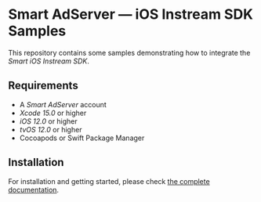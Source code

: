 # Smart AdServer — iOS Instream SDK Samples

This repository contains some samples demonstrating how to integrate the _Smart iOS Instream SDK_.

## Requirements

* A _Smart AdServer_ account
* _Xcode 15.0_ or higher
* _iOS 12.0_ or higher
* _tvOS 12.0_ or higher
* Cocoapods or Swift Package Manager

## Installation

For installation and getting started, please check [the complete documentation](https://documentation.smartadserver.com/instreamSDK/).
